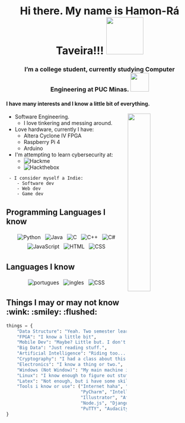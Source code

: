 <div align="center">  <h1>Hi there. My name is Hamon-Rá Taveira!!! <img src="https://media.giphy.com/media/VFB3cJJne7b5m/giphy.gif" width="100"></h1>  <h3>I’m a college student, currently studying Computer Engineering at PUC Minas. <img src="https://minionupucmg.files.wordpress.com/2017/03/logo-puc.jpg" width="50"></h3> </div>  

<h4> I have many interests and I know a little bit of everything. </h4> 

<img width="35%" src="https://media.giphy.com/media/5ntdy5Ban1dIY/giphy.gif" align=right>

- Software Engineering.
	- I love tinkering and messing around.  
- Love hardware, currently I have:
	- Altera Cyclone IV FPGA
	- Raspberry Pi 4
	- Arduino
- I'm attempting to learn cybersecurity at:
	 - ![Hackme](https://tryhackme.com/)
	 - ![Hackthebox](https://www.hackthebox.eu/)

```
 - I consider myself a Indie: 
 	- Software dev
	- Web dev 
	- Game dev
```

<h2>Programming Languages I know</h2>
<div align="center">
	<img src="https://img.shields.io/static/v1?label=Python&message=Advanced&color=success&logo=Python&style=for-the-badge" alt="Python" style="margin:4px">
	<img src="https://img.shields.io/static/v1?label=Java&message=Average&color=blue&logo=Java&style=for-the-badge" alt="Java" style="margin:4px">
	<img src="https://img.shields.io/static/v1?label=C&message=Average&color=blue&logo=C&style=for-the-badge" alt="C" style="margin:4px">
	<img src="https://img.shields.io/badge/C++-Average-blue.svg?style=for-the-badge&logo=c%2B%2B" alt="C++" style="margin:4px">
	<img src="https://img.shields.io/static/v1?label=C%23&message=Basic&color=orange&logo=C%20Sharp&style=for-the-badge" alt="C#" style="margin:4px">
	<img src="https://img.shields.io/static/v1?label=JavaScript&message=Average&color=blue&logo=JavaScript&style=for-the-badge" alt="JavaScript" style="margin:4px">
	<img src="https://img.shields.io/static/v1?label=HTML&message=Advanced&color=success&logo=HTML5&style=for-the-badge" alt="HTML" style="margin:4px">
	<img src="https://img.shields.io/static/v1?label=CSS&message=Advanced&color=success&logo=CSS3&style=for-the-badge" alt="CSS" style="margin:4px">
</div>
<h2>Languages I know</h2>
<div align="center">
	<img src="https://img.shields.io/static/v1?label=Brazilian%20Portuguese&message=Advanced&color=success&style=for-the-badge" alt="portugues" style="margin:4px">
	<img src="https://img.shields.io/static/v1?label=English&message=Average&color=blue&style=for-the-badge" alt="ingles" style="margin:4px">
	<img src="https://img.shields.io/static/v1?label=Mandarin&message=Basic&color=orange&style=for-the-badge" alt="CSS" style="margin:4px">
</div>

<h2>Things I may or may not know :wink: :smiley: :flushed:</h2>

```python
things = {
    "Data Structure": "Yeah. Two semester learning about... And learning more. Nice thing to know.",
    "FPGA": "I know a little bit",
    "Mobile Dev": "Maybe? Little but. I don't have enough experience.",
    "Big Data": "Just reading stuff.",
    "Artificial Intelligence": "Riding too... ",
    "Cryptography": "I had a class about this! Nice!",
    "Electronics": "I know a thing or two.",
    "Windows (Not Window)": "My main machine is a Windows machine... So.",
    "Linux": "I know enough to figure out stuff.",
    "Latex": "Not enough, but i have some skills.",
    "Tools i know or use": ("Internet haha", "Visual Studio", "Git", 
                            "PyCharm", "IntelliJ", "Clion",
                            "Illustrator", "After Effects", "InDesign", "Premiere", 
                            "Node.js", "Django",
                            "PuTTY", "Audacity")
}
```
